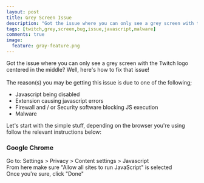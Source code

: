 ```yaml
---
layout: post
title: Grey Screen Issue
description: "Got the issue where you can only see a grey screen with the Twitch logo centered in the middle? Well, here's how to fix that issue!"
tags: [twitch,grey,screen,bug,issue,javascript,malware]
comments: true
image:
  feature: gray-feature.png
---
```


Got the issue where you can only see a grey screen with the Twitch logo centered in the middle? 
Well, here's how to fix that issue!  
<br>
The reason(s) you may be getting this issue is due to one of the following;  

* Javascript being disabled
* Extension causing javascript errors
* Firewall and / or Security software blocking JS execution
* Malware

Let's start with the simple stuff, depending on the browser you're using follow the relevant instructions below:

### Google Chrome
Go to: Settings > Privacy > Content settings > Javascript  
From here make sure "Allow all sites to run JavaScript" is selected  
Once you're sure, click "Done"  